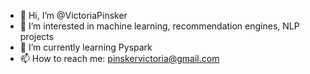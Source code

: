 - 👋 Hi, I’m @VictoriaPinsker
- 👀 I’m interested in machine learning, recommendation engines, NLP projects
- 🌱 I’m currently learning Pyspark
- 📫 How to reach me: pinskervictoria@gmail.com

<!---
VictoriaPinsker/VictoriaPinsker is a ✨ special ✨ repository because its `README.md` (this file) appears on your GitHub profile.
You can click the Preview link to take a look at your changes.
--->
